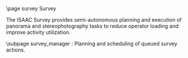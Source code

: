 \page survey Survey 

The ISAAC Survey  provides semi-autonomous planning and execution of panorama and stereophotography tasks to reduce operator loading and improve activity utilization.

\subpage survey_manager : Planning and scheduling of queued survey actions.
